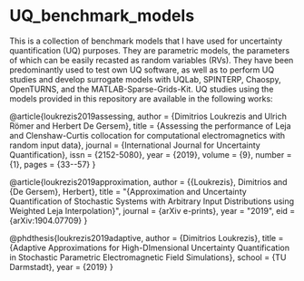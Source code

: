 # UQ_benchmark_models
This is a collection of benchmark models that I have used for uncertainty 
quantification (UQ) purposes. They are parametric models, the parameters of 
which can be easily recasted as random variables (RVs). They have been 
predominantly used to test own UQ software, as well as to perform UQ studies 
and develop surrogate models with UQLab, SPINTERP, Chaospy, OpenTURNS, and the 
MATLAB-Sparse-Grids-Kit. UQ studies using the models provided in this repository 
are available in the following works:

@article{loukrezis2019assessing,
author  = {Dimitrios Loukrezis and Ulrich  Römer and Herbert  De Gersem},
title   = {Assessing the performance of Leja and Clenshaw-Curtis collocation for 
           computational electromagnetics with random input data},
journal = {International Journal for Uncertainty Quantification},
issn    = {2152-5080},
year    = {2019},
volume  = {9},
number  = {1},
pages   = {33--57}
}

@article{loukrezis2019approximation,
author = {{Loukrezis}, Dimitrios and {De Gersem}, Herbert},
title  = "{Approximation and Uncertainty Quantification of Stochastic Systems 
          with Arbitrary Input Distributions using Weighted Leja 
		  Interpolation}",
journal = {arXiv e-prints},
year    = "2019",
eid     = {arXiv:1904.07709}
}

@phdthesis{loukrezis2019adaptive,
author = {Dimitrios Loukrezis},
title  = {Adaptive Approximations for High-DImensional Uncertainty 
          Quantification in Stochastic Parametric Electromagnetic Field 
		  Simulations}, 
school = {TU Darmstadt},
year   = {2019}
}
